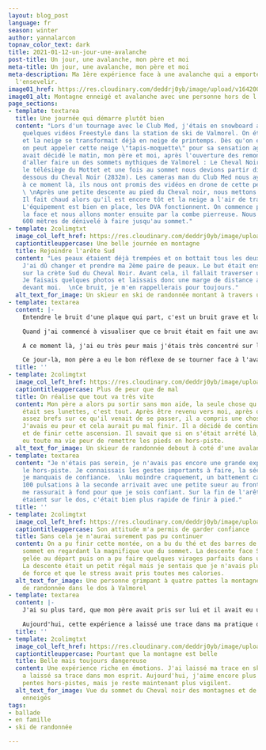 ```yaml
---
layout: blog_post
language: fr
season: winter
author: yannalarcon
topnav_color_text: dark
title: 2021-01-12-un-jour-une-avalanche
post-title: Un jour, une avalanche, mon père et moi
meta-title: Un jour, une avalanche, mon père et moi
meta-description: Ma 1ère expérience face à une avalanche qui a emporté mon père sans
  l'ensevelir.
image01_href: https://res.cloudinary.com/deddrj0yb/image/upload/v1642001284/website/blog/Avalanche/20180323_105259_c53ror.jpg
image01_alt: Montagne enneigé et avalanche avec une personne hors de l'avalanche
page_sections:
- template: textarea
  title: Une journée qui démarre plutôt bien
  content: "Lors d'un tournage avec le Club Med, j'étais en snowboard afin de faire
    quelques vidéos Freestyle dans la station de ski de Valmorel. On était le 23 Mars
    et la neige se transformait déjà en neige de printemps. Dès qu'on est en hors-piste,
    on peut appeler cette neige \"tapis-moquette\" pour sa sensation agréable.  \nOn
    avait décidé le matin, mon père et moi, après l'ouverture des remontées mécaniques
    d'aller faire un des sommets mythiques de Valmorel : Le Cheval Noir.  \nOn a pris
    le télésiège du Mottet et une fois au sommet nous devions partir directement en
    dessous du Cheval Noir (2832m). Les cameras man du Club Med nous ayant repéré
    à ce moment là, ils nous ont promis des vidéos en drone de cette petite ascension.
    \ \nAprès une petite descente au pied du Cheval noir, nous mettons les peaux.
    Il fait chaud alors qu'il est encore tôt et la neige a l'air de transformer rapidement.
    L'équipement est bien en place, les DVA fonctionnent. On commence par traverser
    la face et nous allons monter ensuite par la combe pierreuse. Nous avons environ
    600 mètres de dénivelé à faire jusqu'au sommet."
- template: 2colimgtxt
  image_col_left_href: https://res.cloudinary.com/deddrj0yb/image/upload/v1642001284/website/blog/Avalanche/20180323_101548_jkimdu.jpg
  captiontitleuppercase: Une belle journée en montagne
  title: Rejoindre l'arête Sud
  content: "Les peaux étaient déjà trempées et on bottait tous les deux beaucoup.
    J'ai dû changer et prendre ma 2ème paire de peaux. Le but était ensuite d'arriver
    sur la crète Sud du Cheval Noir. Avant cela, il fallait traverser une longue partie.
    Je faisais quelques photos et laissais donc une marge de distance avec mon père
    devant moi.  \nCe bruit, je m'en rappellerais pour toujours."
  alt_text_for_image: Un skieur en ski de randonnée montant à travers une face à Valmorel
- template: textarea
  content: |-
    Entendre le bruit d'une plaque qui part, c'est un bruit grave et lourd, comme un coup de tonnerre mais dans la montagne. C'était assez irréel comme moment et jamais on n'aurait pu penser qu'une plaque parte à cet endroit.

    Quand j'ai commencé à visualiser que ce bruit était en fait une avalanche, la réalité m'a frappé de plein fouet. J'ai compris qu'une plaque venait de partir au moins 50m au dessus de nous. Elle était assez large mais pas trop épaisse, elle n'est donc pas partie vite. Cela m'a permis de reculer le plus rapidement possible. Je criais sur mon père en ayant peur qu'il se fasse prendre. Lui courait, essayant tant bien que mal d'esquiver l'avalanche. Par chance, elle n'a pas eu le temps de prendre beaucoup de vitesse, elle était lourde et glissait doucement avec de la neige compacte. Mon père est tombé en essayant de courir avec les skis.

    A ce moment là, j'ai eu très peur mais j'étais très concentré sur le fait de surveiller où mon père pouvait être traîné et embarqué. Mon but était de garder mon sang froid et toute la concentration possible pour dégainer et sortir mon DVA et le chercher.

    Ce jour-là, mon père a eu le bon réflexe de se tourner face à l'avalanche et de bloquer avec ses skis la neige. Vu que la coulée n'était pas très rapide ni trop forte, elle l'emporta tout doucement. Elle le traîna plusieurs mètres plus bas, sans l'ensevelir. En fin de compte, il se stoppa, la neige jusqu'au cou. L'avalanche, elle, avait gonflé sur son flanc gauche et était descendue bien bas.
  title: ''
- template: 2colimgtxt
  image_col_left_href: https://res.cloudinary.com/deddrj0yb/image/upload/v1642001284/website/blog/Avalanche/20180323_105259_c53ror.jpg
  captiontitleuppercase: Plus de peur que de mal
  title: On réalise que tout va très vite
  content: Mon père a alors pu sortir sans mon aide, la seule chose qu'il avait perdu
    était ses lunettes, c'est tout. Après être revenu vers moi, après quelques échanges
    assez brefs sur ce qu'il venait de se passer, il a compris une chose importante.
    J'avais eu peur et cela aurait pu mal finir. Il a décidé de continuer à grimper
    et de finir cette ascension. Il savait que si on s'était arrêté là, j'aurai sûrement
    eu toute ma vie peur de remettre les pieds en hors-piste.
  alt_text_for_image: Un skieur de randonnée debout à coté d'une avalanche à Valmorel
- template: textarea
  content: "Je n'étais pas serein, je n'avais pas encore une grande expérience dans
    le hors-piste. Je connaissais les gestes importants à faire, la sécurité, mais
    je manquais de confiance.  \nAu moindre craquement, un battement cardiaque de
    100 pulsations à la seconde arrivait avec une petite sueur au front. Mon père
    me rassurait à fond pour que je sois confiant. Sur la fin de l'arête, les skis
    étaient sur le dos, c'était bien plus rapide de finir à pied."
  title: ''
- template: 2colimgtxt
  image_col_left_href: https://res.cloudinary.com/deddrj0yb/image/upload/v1642001283/website/blog/Avalanche/FB_IMG_1521828361575_ircxpo.jpg
  captiontitleuppercase: Son attitude m'a permis de garder confiance
  title: Sans cela je n'aurai surement pas pu continuer
  content: On a pu finir cette montée, on a bu du thé et des barres de céréales au
    sommet en regardant la magnifique vue du sommet. La descente face Sud était assez
    gelée au départ puis on a pu faire quelques virages parfaits dans une neige fraîche.
    La descente était un petit régal mais je sentais que je n'avais plus beaucoup
    de force et que le stress avait pris toutes mes calories.
  alt_text_for_image: Une personne grimpant à quatre pattes la montagne avec ses skis
    de randonnée dans le dos à Valmorel
- template: textarea
  content: |-
    J'ai su plus tard, que mon père avait pris sur lui et il avait eu un contrecoup de cette expérience avec moi. Il a su se gérer et continuer consciemment et prudemment cette fin de montée. Il le faisait pour moi comme pour lui, afin de surpasser la peur que l'on venait de vivre.

    Aujourd'hui, cette expérience a laissé une trace dans ma pratique du ski. Je fais beaucoup plus attention, je lis attentivement les Topos, je me renseigne vraiment sur les conditions de neige, sur le BRA ainsi que sur les règles à avoir en ski de randonnée. Le fait que j'ai été loin de mon père et d'avoir laissé de l'espace nous a permis de ne pas se retrouver dans une situation critique. Malgré, que les pisteurs nous aient assuré que le risque était faible, il a été présent. Il faut alors redoubler de vigilance.
  title: ''
- template: 2colimgtxt
  image_col_left_href: https://res.cloudinary.com/deddrj0yb/image/upload/v1642001284/website/blog/Avalanche/20180323_114107_nkqabg.jpg
  captiontitleuppercase: Pourtant que la montagne est belle
  title: Belle mais toujours dangereuse
  content: Une expérience riche en émotions. J'ai laissé ma trace en ski, la montagne
    a laissé sa trace dans mon esprit. Aujourd'hui, j'aime encore plus fouler les
    pentes hors-pistes, mais je reste maintenant plus vigilent.
  alt_text_for_image: Vue du sommet du Cheval noir des montagnes et de leurs sommets
    enneigés
tags:
- ballade
- en famille
- ski de randonnée

---
```

